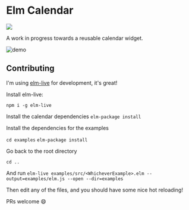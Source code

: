 # Elm Calendar

![](https://travis-ci.org/thebritican/elm-calendar.svg?branch=master)

A work in progress towards a reusable calendar widget.

![demo](http://g.recordit.co/SDcRoAudo1.gif)


## Contributing

I'm using [elm-live](https://github.com/tomekwi/elm-live) for development, it's great!

Install elm-live:

`npm i -g elm-live`


Install the calendar dependencies
`elm-package install`

Install the dependencies for the examples

`cd examples`
`elm-package install`

Go back to the root directory

`cd ..`

And run `elm-live examples/src/<WhicheverExample>.elm --output=examples/elm.js --open --dir=examples`

Then edit any of the files, and you should have some nice hot reloading!

PRs welcome 😄
